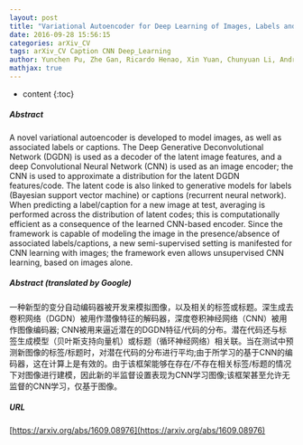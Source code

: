 ```yaml
---
layout: post
title: "Variational Autoencoder for Deep Learning of Images, Labels and Captions"
date: 2016-09-28 15:56:15
categories: arXiv_CV
tags: arXiv_CV Caption CNN Deep_Learning
author: Yunchen Pu, Zhe Gan, Ricardo Henao, Xin Yuan, Chunyuan Li, Andrew Stevens, Lawrence Carin
mathjax: true
---
```


* content
{:toc}

##### Abstract
A novel variational autoencoder is developed to model images, as well as associated labels or captions. The Deep Generative Deconvolutional Network (DGDN) is used as a decoder of the latent image features, and a deep Convolutional Neural Network (CNN) is used as an image encoder; the CNN is used to approximate a distribution for the latent DGDN features/code. The latent code is also linked to generative models for labels (Bayesian support vector machine) or captions (recurrent neural network). When predicting a label/caption for a new image at test, averaging is performed across the distribution of latent codes; this is computationally efficient as a consequence of the learned CNN-based encoder. Since the framework is capable of modeling the image in the presence/absence of associated labels/captions, a new semi-supervised setting is manifested for CNN learning with images; the framework even allows unsupervised CNN learning, based on images alone.

##### Abstract (translated by Google)
一种新型的变分自动编码器被开发来模拟图像，以及相关的标签或标题。深生成去卷积网络（DGDN）被用作潜像特征的解码器，深度卷积神经网络（CNN）被用作图像编码器; CNN被用来逼近潜在的DGDN特征/代码的分布。潜在代码还与标签生成模型（贝叶斯支持向量机）或标题（循环神经网络）相关联。当在测试中预测新图像的标签/标题时，对潜在代码的分布进行平均;由于所学习的基于CNN的编码器，这在计算上是有效的。由于该框架能够在存在/不存在相关标签/标题的情况下对图像进行建模，因此新的半监督设置表现为CNN学习图像;该框架甚至允许无监督的CNN学习，仅基于图像。

##### URL
[https://arxiv.org/abs/1609.08976](https://arxiv.org/abs/1609.08976)

